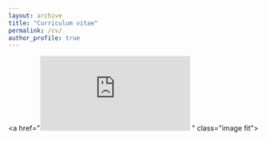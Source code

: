 ```yaml
---
layout: archive
title: "Curriculum vitae"
permalink: /cv/
author_profile: true
---
```


<a href="<embed src="https://github.com/GonzalezRvirus/RubenGonzalez.github.io/blob/master/_pages/CV.pdf" type="application/pdf" />
" class="image fit"><img src="images/marr_pic.jpg" alt=""></a>



